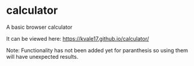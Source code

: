 # calculator
A basic browser calculator

It can be viewed here: https://kvale17.github.io/calculator/

Note: Functionality has not been added yet for paranthesis so using them will have unexpected results.
